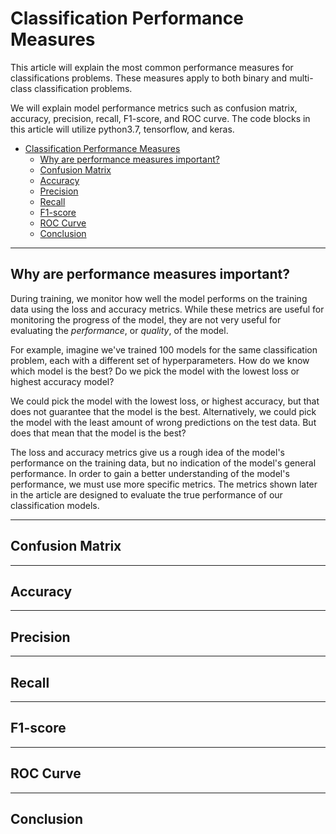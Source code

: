 <title>Performance Measures for Classification Problems</title>

# Classification Performance Measures

This article will explain the most common performance measures for classifications problems.
These measures apply to both binary and multi-class classification problems.

We will explain model performance metrics such as confusion matrix, accuracy, precision, recall, F1-score, and ROC curve.
The code blocks in this article will utilize python3.7, tensorflow, and keras.

- [Classification Performance Measures](#classification-performance-measures)
    - [Why are performance measures important?](#why-are-performance-measures-important)
    - [Confusion Matrix](#confusion-matrix)
    - [Accuracy](#accuracy)
    - [Precision](#precision)
    - [Recall](#recall)
    - [F1-score](#f1-score)
    - [ROC Curve](#roc-curve)
    - [Conclusion](#conclusion)

---
## Why are performance measures important?

During training, we monitor how well the model performs on the training data using the loss and accuracy metrics.
While these metrics are useful for monitoring the progress of the model, they are not very useful for evaluating the *performance*, or *quality*, of the model.

For example, imagine we've trained 100 models for the same classification problem, each with a different set of hyperparameters.
How do we know which model is the best?
Do we pick the model with the lowest loss or highest accuracy model?

We could pick the model with the lowest loss, or highest accuracy, but that does not guarantee that the model is the best.
Alternatively, we could pick the model with the least amount of wrong predictions on the test data.
But does that mean that the model is the best?

The loss and accuracy metrics give us a rough idea of the model's performance on the training data, but no indication of the model's general performance.
In order to gain a better understanding of the model's performance, we must use more specific metrics.
The metrics shown later in the article are designed to evaluate the true performance of our classification models.

---
## Confusion Matrix

---
## Accuracy

---
## Precision

---
## Recall

---
## F1-score

---
## ROC Curve

---
## Conclusion